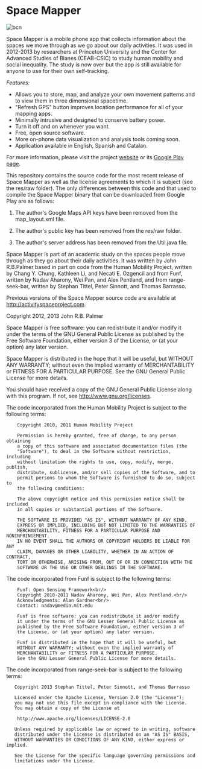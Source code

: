 # **Space Mapper** 
![bcn](http://activityspaceproject.com/bannerRight_la.png)

Space Mapper is a mobile phone app that collects information about the spaces we move through as we go about our daily activities. It was used in 2012-2013 by researchers at Princeton University and the Center for Advanced Studies of Blanes (CEAB-CSIC) to study human mobility and social inequality. The study is now over but the app is still available for anyone to use for their own self-tracking.

*Features:*
* Allows you to store, map, and analyze your own movement patterns and to view them in three dimensional spacetime.
* "Refresh GPS" button improves location performance for all of your mapping apps.
* Minimally intrusive and designed to conserve battery power.
* Turn it off and on whenever you want.
* Free, open source software. 
* More on-phone data visualization and analysis tools coming soon.
* Application available in English, Spanish and Catalan.

For more information, please visit the project [website](<http://activityspaceproject.com>) or its [Google Play page]( http://play.google.com/store/apps/details?id=edu.princeton.jrpalmer.asm).

This repository contains the source code for the most recent release of Space Mapper as well as the license agreements to which it is subject (see the res/raw folder). The only differences between this code and that used to compile the Space Mapper binary that can be downloaded from Google Play are as follows:

1. The author's Google Maps API keys have been removed from the map_layout.xml file.

2. The author's public key has been removed from the res/raw folder.

3. The author's server address has been removed from the Util.java file.

Space Mapper is part of an academic study on the spaces people move 
through as they go about their daily activities. It was written by John R.B.Palmer based in part on code from the Human Mobility Project, written by Chang Y. Chung, Kathleen Li, and Necati E. Ozgencil and from Funf, written by Nadav Aharony, Wei Pan, and Alex Pentland, and from range-seek-bar, written by Stephan Tittel, Peter Sinnott, and Thomas Barrasso.

Previous versions of the Space Mapper source code are available at <http://activityspaceproject.com>.

Copyright 2012, 2013 John R.B. Palmer
 
Space Mapper is free software: you can redistribute it and/or modify it under the terms of the GNU General Public License as published by the Free Software Foundation, either version 3 of the License, or  (at your option) any later version.

Space Mapper is distributed in the hope that it will be useful, but WITHOUT ANY WARRANTY; without even the implied warranty of MERCHANTABILITY or FITNESS FOR A PARTICULAR PURPOSE.  See the GNU General Public License for more details.

You should have received a copy of the GNU General Public License along with this program.  If not, see http://www.gnu.org/licenses.

The code incorporated from the Human Mobility Project is subject to the following terms:

		Copyright 2010, 2011 Human Mobility Project

		Permission is hereby granted, free of charge, to any person obtaining
		a copy of this software and associated documentation files (the
		"Software"), to deal in the Software without restriction, including
		without limitation the rights to use, copy, modify, merge, publish,
		distribute, sublicense, and/or sell copies of the Software, and to
		permit persons to whom the Software is furnished to do so, subject to
		the following conditions:

		The above copyright notice and this permission notice shall be included
		in all copies or substantial portions of the Software.

		THE SOFTWARE IS PROVIDED "AS IS", WITHOUT WARRANTY OF ANY KIND,
		EXPRESS OR IMPLIED, INCLUDING BUT NOT LIMITED TO THE WARRANTIES OF
		MERCHANTABILITY, FITNESS FOR A PARTICULAR PURPOSE AND NONINFRINGEMENT.
		IN NO EVENT SHALL THE AUTHORS OR COPYRIGHT HOLDERS BE LIABLE FOR ANY
		CLAIM, DAMAGES OR OTHER LIABILITY, WHETHER IN AN ACTION OF CONTRACT,
		TORT OR OTHERWISE, ARISING FROM, OUT OF OR IN CONNECTION WITH THE
		SOFTWARE OR THE USE OR OTHER DEALINGS IN THE SOFTWARE.

The code incorporated from Funf is subject to the following terms:

  		Funf: Open Sensing Framework<br/>
 		Copyright 2010-2011 Nadav Aharony, Wei Pan, Alex Pentland.<br/> 
  		Acknowledgments: Alan Gardner<br/>
  		Contact: nadav@media.mit.edu
  
  		Funf is free software: you can redistribute it and/or modify
  		it under the terms of the GNU Lesser General Public License as 
  		published by the Free Software Foundation, either version 3 of 
  		the License, or (at your option) any later version. 
  
 		Funf is distributed in the hope that it will be useful, but 
  		WITHOUT ANY WARRANTY; without even the implied warranty of 
  		MERCHANTABILITY or FITNESS FOR A PARTICULAR PURPOSE.  
  		See the GNU Lesser General Public License for more details.
  

The code incorporated from range-seek-bar is subject to the following terms:

	   Copyright 2013 Stephan Tittel, Peter Sinnott, and Thomas Barrasso

	   Licensed under the Apache License, Version 2.0 (the "License");
	   you may not use this file except in compliance with the License.
	   You may obtain a copy of the License at

		http://www.apache.org/licenses/LICENSE-2.0

	   Unless required by applicable law or agreed to in writing, software
	   distributed under the License is distributed on an "AS IS" BASIS,
	   WITHOUT WARRANTIES OR CONDITIONS OF ANY KIND, either express or implied.
	   
	   See the License for the specific language governing permissions and
	   limitations under the License. 

